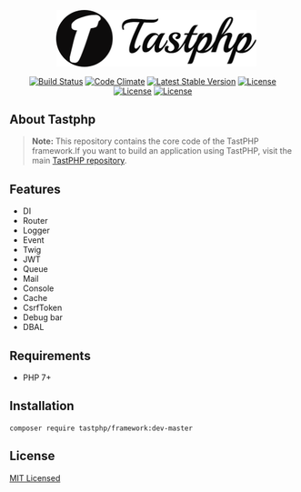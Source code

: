 <p align="center">
    <img height="70%" width="70%" src="https://raw.githubusercontent.com/tastphp-lab/assets/master/logo/tastphp-logo-big.png">
</p>

<p align="center">
<a href="https://travis-ci.org/tastphp/framework"><img src="https://api.travis-ci.org/tastphp/framework.svg?branch=master" alt="Build Status"></a>
<a href="https://codeclimate.com/github/tastphp/framework"><img src="https://codeclimate.com/github/tastphp/framework/badges/gpa.svg" alt="Code Climate"></a>
<a href="https://packagist.org/packages/tastphp/framework"><img src="https://poser.pugx.org/tastphp/framework/v/stable" alt="Latest Stable Version"></a>
 <a href="https://img.shields.io/badge/support-psr7-brightgreen.svg"><img src="https://img.shields.io/badge/support-psr7-brightgreen.svg" alt="License"></a>
 <a href="https://img.shields.io/badge/support-psr11-brightgreen.svg"><img src="https://img.shields.io/badge/support-psr11-brightgreen.svg" alt="License"></a>
<a href="https://packagist.org/packages/tastphp/framework"><img src="https://poser.pugx.org/tastphp/framework/license" alt="License"></a>

</p>

## About Tastphp
>  **Note:** This repository contains the core code of the TastPHP framework.If you want to build an application using TastPHP, visit the main [TastPHP repository](https://github.com/tastphp/tastphp).

## Features

* DI
* Router
* Logger
* Event
* Twig
* JWT
* Queue
* Mail
* Console
* Cache
* CsrfToken
* Debug bar
* DBAL

## Requirements

  * PHP 7+


## Installation

```
composer require tastphp/framework:dev-master
```


## License
[MIT Licensed](http://www.opensource.org/licenses/MIT)
